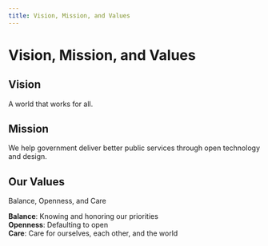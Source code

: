 ```yaml
---
title: Vision, Mission, and Values
---
```


# Vision, Mission, and Values

## Vision
A world that works for all.

## Mission
We help government deliver better public services through open technology and design.


## Our Values

Balance, Openness, and Care

**Balance**: Knowing and honoring our priorities <br>
**Openness**: Defaulting to open <br>
**Care**: Care for ourselves, each other, and the world <br>

